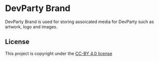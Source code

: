 # DevParty Brand

DevParty Brand is used for storing assoicated media for DevParty such as artwork, logo and images.

## License
This project is copyright under the [CC-BY 4.0 license](LICENSE)